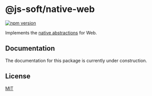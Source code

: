 # @js-soft/native-web

[![npm version](https://badge.fury.io/js/@js-soft%2fnative-web.svg)](https://www.npmjs.com/package/@js-soft/native-web)

Implements the [native abstractions](https://www.npmjs.com/package/@js-soft/native-abstractions) for Web.

## Documentation

The documentation for this package is currently under construction.

## License

[MIT](LICENSE)
